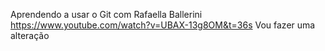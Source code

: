 ﻿Aprendendo a usar o Git com Rafaella Ballerini
https://www.youtube.com/watch?v=UBAX-13g8OM&t=36s
Vou fazer uma alteração

